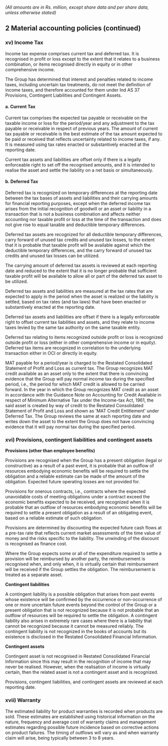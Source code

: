 *(All amounts are in Rs. million, except share data and per share data, unless otherwise stated)*

## 2 Material accounting policies (continued)

### xv) Income Tax

Income tax expense comprises current tax and deferred tax. It is recognised in profit or loss except to the extent that it relates to a business combination, or items recognised directly in equity or in other comprehensive income.

The Group has determined that interest and penalties related to income taxes, including uncertain tax treatments, do not meet the definition of income taxes, and therefore accounted for them under Ind AS 37 Provisions, Contingent Liabilities and Contingent Assets.

#### a. Current Tax

Current tax comprises the expected tax payable or receivable on the taxable income or loss for the period/year and any adjustment to the tax payable or receivable in respect of previous years. The amount of current tax payable or receivable is the best estimate of the tax amount expected to be paid or received that reflects uncertainty related to income taxes, if any. It is measured using tax rates enacted or substantively enacted at the reporting date.

Current tax assets and liabilities are offset only if there is a legally enforceable right to set off the recognised amounts, and it is intended to realise the asset and settle the liability on a net basis or simultaneously.

#### b. Deferred Tax

Deferred tax is recognized on temporary differences at the reporting date between the tax bases of assets and liabilities and their carrying amounts for financial reporting purposes, except when the deferred income tax arises from the initial recognition of goodwill or an asset or liability in a transaction that is not a business combination and affects neither accounting nor taxable profit or loss at the time of the transaction and does not give rise to equal taxable and deductible temporary differences.

Deferred tax assets are recognized for all deductible temporary differences, carry forward of unused tax credits and unused tax losses, to the extent that it is probable that taxable profit will be available against which the deductible temporary differences, and the carry forward of unused tax credits and unused tax losses can be utilized.

The carrying amount of deferred tax assets is reviewed at each reporting date and reduced to the extent that it is no longer probable that sufficient taxable profit will be available to allow all or part of the deferred tax asset to be utilized.

Deferred tax assets and liabilities are measured at the tax rates that are expected to apply in the period when the asset is realized or the liability is settled, based on tax rates (and tax laws) that have been enacted or substantively enacted at the reporting date.

Deferred tax assets and liabilities are offset if there is a legally enforceable right to offset current tax liabilities and assets, and they relate to income taxes levied by the same tax authority on the same taxable entity.

Deferred tax relating to items recognized outside profit or loss is recognized outside profit or loss (either in other comprehensive income or in equity). Deferred tax items are recognized in correlation to the underlying transaction either in OCI or directly in equity.

MAT payable for a period/year is charged to the Restated Consolidated Statement of Profit and Loss as current tax. The Group recognizes MAT credit available as an asset only to the extent that there is convincing evidence that the Group will pay normal income tax during the specified period, i.e., the period for which MAT credit is allowed to be carried forward. In the year in which the Group recognizes MAT credit as an asset in accordance with the Guidance Note on Accounting for Credit Available in respect of Minimum Alternative Tax under the Income-tax Act, 1961, the said asset is created by way of credit to the Restated Consolidated Statement of Profit and Loss and shown as 'MAT Credit Entitlement' under Deferred Tax. The Group reviews the same at each reporting date and writes down the asset to the extent the Group does not have convincing evidence that it will pay normal tax during the specified period.

### **xvi) Provisions, contingent liabilities and contingent assets**
**Provisions (other than employee benefits)**

Provisions are recognised when the Group has a present obligation (legal or constructive) as a result of a past event, it is probable that an outflow of resources embodying economic benefits will be required to settle the obligation and a reliable estimate can be made of the amount of the obligation. Expected future operating losses are not provided for.

Provisions for onerous contracts, i.e., contracts where the expected unavoidable costs of meeting obligations under a contract exceed the economic benefits expected to be received, are recognized when it is probable that an outflow of resources embodying economic benefits will be required to settle a present obligation as a result of an obligating event, based on a reliable estimate of such obligation.

Provisions are determined by discounting the expected future cash flows at a pre-tax rate that reflects current market assessments of the time value of money and the risks specific to the liability. The unwinding of the discount is recognised as finance cost.

Where the Group expects some or all of the expenditure required to settle a provision will be reimbursed by another party, the reimbursement is recognised when, and only when, it is virtually certain that reimbursement will be received if the Group settles the obligation. The reimbursement is treated as a separate asset.

**Contingent liabilities**

A contingent liability is a possible obligation that arises from past events whose existence will be confirmed by the occurrence or non-occurrence of one or more uncertain future events beyond the control of the Group or a present obligation that is not recognized because it is not probable that an outflow of resources will be required to settle the obligation. A contingent liability also arises in extremely rare cases where there is a liability that cannot be recognized because it cannot be measured reliably. The contingent liability is not recognized in the books of accounts but its existence is disclosed in the Restated Consolidated Financial Information.

**Contingent assets**

Contingent asset is not recognised in Restated Consolidated Financial Information since this may result in the recognition of income that may never be realised. However, when the realisation of income is virtually certain, then the related asset is not a contingent asset and is recognized.

Provisions, contingent liabilities, and contingent assets are reviewed at each reporting date.

### xvii) Warranty

The estimated liability for product warranties is recorded when products are sold. These estimates are established using historical information on the nature, frequency and average cost of warranty claims and management estimates regarding possible future incidence based on corrective actions on product failures. The timing of outflows will vary as and when warranty claim will arise, being typically between 3 to 8 years.